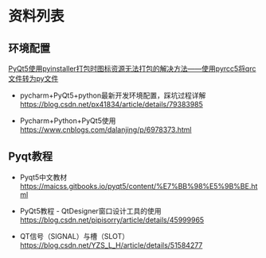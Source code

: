 # 资料列表

## 环境配置
[PyQt5使用pyinstaller打包时图标资源无法打包的解决方法——使用pyrcc5将qrc文件转为py文件](https://blog.csdn.net/weixin_42296333/article/details/81178915)

- pycharm+PyQt5+python最新开发环境配置，踩坑过程详解
https://blog.csdn.net/px41834/article/details/79383985

- Pycharm+Python+PyQt5使用
https://www.cnblogs.com/dalanjing/p/6978373.html


## Pyqt教程
- Pyqt5中文教材
https://maicss.gitbooks.io/pyqt5/content/%E7%BB%98%E5%9B%BE.html

- PyQt5教程 - QtDesigner窗口设计工具的使用
https://blog.csdn.net/pipisorry/article/details/45999965

- QT信号（SIGNAL）与槽（SLOT）
https://blog.csdn.net/YZS_L_H/article/details/51584277



